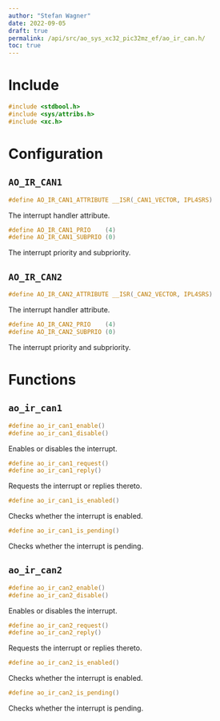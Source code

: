 ```yaml
---
author: "Stefan Wagner"
date: 2022-09-05
draft: true
permalink: /api/src/ao_sys_xc32_pic32mz_ef/ao_ir_can.h/
toc: true
---
```


# Include

```c
#include <stdbool.h>
#include <sys/attribs.h>
#include <xc.h>
```

# Configuration

## `AO_IR_CAN1`

```c
#define AO_IR_CAN1_ATTRIBUTE __ISR(_CAN1_VECTOR, IPL4SRS)
```

The interrupt handler attribute.

```c
#define AO_IR_CAN1_PRIO    (4)
#define AO_IR_CAN1_SUBPRIO (0)
```

The interrupt priority and subpriority.

## `AO_IR_CAN2`

```c
#define AO_IR_CAN2_ATTRIBUTE __ISR(_CAN2_VECTOR, IPL4SRS)
```

The interrupt handler attribute.

```c
#define AO_IR_CAN2_PRIO    (4)
#define AO_IR_CAN2_SUBPRIO (0)
```

The interrupt priority and subpriority.

# Functions

## `ao_ir_can1`

```c
#define ao_ir_can1_enable()
#define ao_ir_can1_disable()
```

Enables or disables the interrupt.

```c
#define ao_ir_can1_request()
#define ao_ir_can1_reply()
```

Requests the interrupt or replies thereto.

```c
#define ao_ir_can1_is_enabled()
```

Checks whether the interrupt is enabled.

```c
#define ao_ir_can1_is_pending()
```

Checks whether the interrupt is pending.

## `ao_ir_can2`

```c
#define ao_ir_can2_enable()
#define ao_ir_can2_disable()
```

Enables or disables the interrupt.

```c
#define ao_ir_can2_request()
#define ao_ir_can2_reply()
```

Requests the interrupt or replies thereto.

```c
#define ao_ir_can2_is_enabled()
```

Checks whether the interrupt is enabled.

```c
#define ao_ir_can2_is_pending()
```

Checks whether the interrupt is pending.
